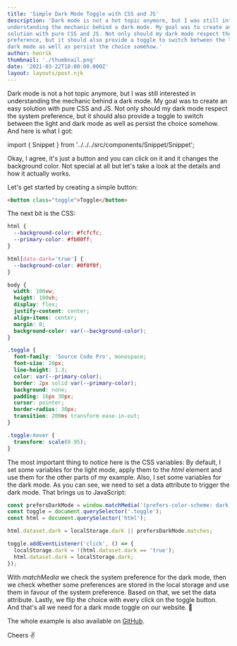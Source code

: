 ```yaml
---
title: 'Simple Dark Mode Toggle with CSS and JS'
description: 'Dark mode is not a hot topic anymore, but I was still interested in
understanding the mechanic behind a dark mode. My goal was to create an easy
solution with pure CSS and JS. Not only should my dark mode respect the system
preference, but it should also provide a toggle to switch between the light and
dark mode as well as persist the choice somehow.'
author: henrik
thumbnail: './thumbnail.png'
date: '2021-03-22T18:00:00.000Z'
layout: layouts/post.njk
---
```


Dark mode is not a hot topic anymore, but I was still interested in
understanding the mechanic behind a dark mode. My goal was to create an easy
solution with pure CSS and JS. Not only should my dark mode respect the system
preference, but it should also provide a toggle to switch between the light and
dark mode as well as persist the choice somehow. And here is what I got:

import { Snippet } from '../../../src/components/Snippet/Snippet';

<Snippet
  url="https://examples.yetanother.blog/dark-mode-toggle/"
  title="Example showing a dark mode toggle"
  defaultTab="css"
  height={400}
/>

Okay, I agree, it's just a button and you can click on it and it changes the
background color. Not special at all but let's take a look at the details and
how it actually works.

Let's get started by creating a simple button:

```html
<button class="toggle">Toggle</button>
```

The next bit is the CSS:

```css
html {
  --background-color: #fcfcfc;
  --primary-color: #fb00ff;
}

html[data-dark='true'] {
  --background-color: #0f0f0f;
}

body {
  width: 100vw;
  height: 100vh;
  display: flex;
  justify-content: center;
  align-items: center;
  margin: 0;
  background-color: var(--background-color);
}

.toggle {
  font-family: 'Source Code Pro', monospace;
  font-size: 20px;
  line-height: 1.3;
  color: var(--primary-color);
  border: 2px solid var(--primary-color);
  background: none;
  padding: 16px 30px;
  cursor: pointer;
  border-radius: 30px;
  transition: 200ms transform ease-in-out;
}

.toggle:hover {
  transform: scale(0.95);
}
```

The most important thing to notice here is the CSS variables: By default, I set
some variables for the light mode, apply them to the _html_ element and use them
for the other parts of my example. Also, I set some variables for the dark mode.
As you can see, we need to set a data attribute to trigger the dark mode. That
brings us to JavaScript:

```js
const prefersDarkMode = window.matchMedia('(prefers-color-scheme: dark)');
const toggle = document.querySelector('.toggle');
const html = document.querySelector('html');

html.dataset.dark = localStorage.dark || prefersDarkMode.matches;

toggle.addEventListener('click', () => {
  localStorage.dark = !(html.dataset.dark == 'true');
  html.dataset.dark = localStorage.dark;
});
```

With _matchMedia_ we check the system preference for the dark mode, then we
check whether some preferences are stored in the local storage and use them in
favour of the system preference. Based on that, we set the data attribute.
Lastly, we flip the choice with every click on the toggle button. And that's all
we need for a dark mode toggle on our website. 🚀

The whole example is also available on
[GitHub](https://github.com/yetanother-blog/examples/tree/main/dark-mode-toggle).

Cheers ✌️

